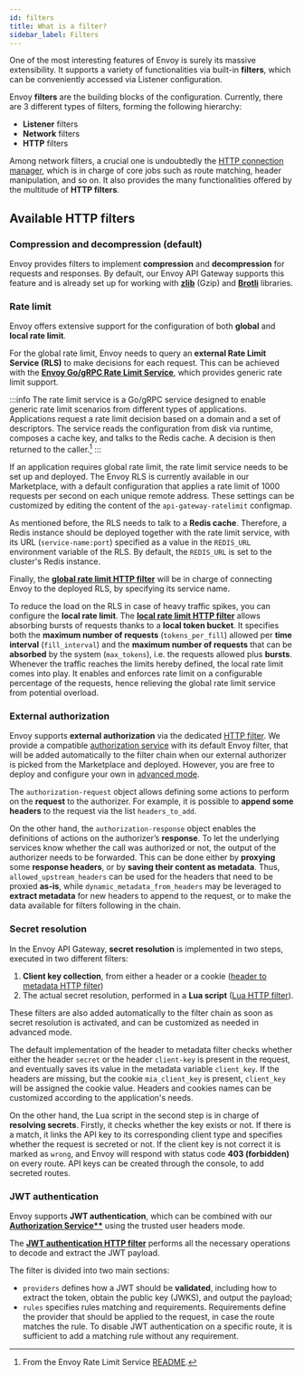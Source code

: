 ```yaml
---
id: filters
title: What is a filter?
sidebar_label: Filters
---
```

One of the most interesting features of Envoy is surely its massive extensibility. It supports a variety of functionalities via built-in **filters**, which can be conveniently accessed via Listener configuration.



Envoy **filters** are the building blocks of the configuration. Currently, there are 3 different types of filters, forming the following hierarchy:

- **Listener** filters
- **Network** filters
- **HTTP** filters

Among network filters, a crucial one is undoubtedly the [HTTP connection manager](https://www.envoyproxy.io/docs/envoy/v1.21.0/intro/arch_overview/http/http_connection_management#arch-overview-http-conn-man), which is in charge of core jobs such as route matching, header manipulation, and so on. It also provides the many functionalities offered by the multitude of **HTTP filters**.

## Available HTTP filters

### Compression and decompression (default)

Envoy provides filters to implement **compression** and **decompression** for requests and responses. By default, our Envoy API Gateway supports this feature and is already set up for working with **[zlib](https://zlib.net/)** (Gzip) and **[Brotli](https://brotli.org/)** libraries.

### Rate limit

Envoy offers extensive support for the configuration of both **global** and **local rate limit**.

For the global rate limit, Envoy needs to query an **external Rate Limit Service (RLS)** to make decisions for each request. This can be achieved with the **[Envoy Go/gRPC Rate Limit Service](https://github.com/envoyproxy/ratelimit)**, which provides generic rate limit support.

:::info
The rate limit service is a Go/gRPC service designed to enable generic rate limit scenarios from different types of applications. Applications request a rate limit decision based on a domain and a set of descriptors. The service reads the configuration from disk via runtime, composes a cache key, and talks to the Redis cache. A decision is then returned to the caller.[^1]
:::

If an application requires global rate limit, the rate limit service needs to be set up and deployed. The Envoy RLS is currently available in our Marketplace, with a default configuration that applies a rate limit of 1000 requests per second on each unique remote address. These settings can be customized by editing the content of the `api-gateway-ratelimit` configmap.

As mentioned before, the RLS needs to talk to a **Redis cache**. Therefore, a Redis instance should be deployed together with the rate limit service, with its URL (`service-name:port`) specified as a value in the `REDIS_URL` environment variable of the RLS. By default, the `REDIS_URL` is set to the cluster's Redis instance.

Finally, the **[global rate limit HTTP filter](https://www.envoyproxy.io/docs/envoy/v1.21.0/configuration/http/http_filters/rate_limit_filter#config-http-filters-rate-limit)** will be in charge of connecting Envoy to the deployed RLS, by specifying its service name.

To reduce the load on the RLS in case of heavy traffic spikes, you can configure the **local rate limit**. The **[local rate limit HTTP filter](https://www.envoyproxy.io/docs/envoy/v1.21.0/configuration/http/http_filters/local_rate_limit_filter#config-http-filters-local-rate-limit)** allows absorbing bursts of requests thanks to a **local token bucket**. It specifies both the **maximum number of requests** (`tokens_per_fill`) allowed per **time interval** (`fill_interval`) and the **maximum number of requests** that can be **absorbed** by the system (`max_tokens`), i.e. the requests allowed plus **bursts**. Whenever the traffic reaches the limits hereby defined, the local rate limit comes into play. It enables and enforces rate limit on a configurable percentage of the requests, hence relieving the global rate limit service from potential overload.

### External authorization

Envoy supports **external authorization** via the dedicated [HTTP filter](https://www.envoyproxy.io/docs/envoy/v1.21.0/configuration/http/http_filters/ext_authz_filter.html). We provide a compatible [authorization service](../../runtime_suite/authorization-service/overview) with its default Envoy filter, that will be added automatically to the filter chain when our external authorizer is picked from the Marketplace and deployed. However, you are free to deploy and configure your own in [advanced mode](../../development_suite/api-console/advanced-section/api-gateway-envoy/extensions#external-authorization).

The `authorization-request` object allows defining some actions to perform on the **request** to the authorizer. For example, it is possible to **append some headers** to the request via the list `headers_to_add`.

On the other hand, the `authorization-response` object enables the definitions of actions on the authorizer’s **response**. To let the underlying services know whether the call was authorized or not, the output of the authorizer needs to be forwarded. This can be done either by **proxying** some **response headers**, or by **saving their content as metadata**. Thus, `allowed_upstream_headers` can be used for the headers that need to be proxied **as-is**, while `dynamic_metadata_from_headers` may be leveraged to **extract metadata** for new headers to append to the request, or to make the data available for filters following in the chain.

### Secret resolution

In the Envoy API Gateway, **secret resolution** is implemented in two steps, executed in two different filters:

1. **Client key collection**, from either a header or a cookie ([header to metadata HTTP filter](https://www.envoyproxy.io/docs/envoy/v1.21.0/configuration/http/http_filters/header_to_metadata_filter#config-http-filters-header-to-metadata))
2. The actual secret resolution, performed in a **Lua script** ([Lua HTTP filter](https://www.envoyproxy.io/docs/envoy/v1.21.0/configuration/http/http_filters/lua_filter)).

These filters are also added automatically to the filter chain as soon as secret resolution is activated, and can be customized as needed in advanced mode.

The default implementation of the header to metadata filter checks whether either the header `secret` or the header `client-key` is present in the request, and eventually saves its value in the metadata variable `client_key`. If the headers are missing, but the cookie `mia_client_key` is present, `client_key` will be assigned the cookie value. Headers and cookies names can be customized according to the application's needs.

On the other hand, the Lua script in the second step is in charge of **resolving secrets**. Firstly, it checks whether the key exists or not. If there is a match, it links the API key to its corresponding client type and specifies whether the request is secreted or not. If the client key is not correct it is marked as `wrong`, and Envoy will respond with status code **403 (forbidden)** on every route. API keys can be created through the console, to add secreted routes.

### JWT authentication

Envoy supports **JWT authentication**, which can be combined with our **[Authorization Service**](../../runtime_suite/authorization-service/usage#trust-mia-platform-user-headers)** using the trusted user headers mode.

The **[JWT authentication HTTP filter](https://www.envoyproxy.io/docs/envoy/v1.21.0/configuration/http/http_filters/jwt_authn_filter#config-http-filters-jwt-authn)** performs all the necessary operations to decode and extract the JWT payload.

The filter is divided into two main sections:

- `providers` defines how a JWT should be **validated**, including how to extract the token, obtain the public key (JWKS), and output the payload;
- `rules` specifies rules matching and requirements. Requirements define the provider that should be applied to the request, in case the route matches the rule. To disable JWT authentication on a specific route, it is sufficient to add a matching rule without any requirement.

[^1]: From the Envoy Rate Limit Service [README](https://github.com/envoyproxy/ratelimit/blob/main/README.md#overview).
